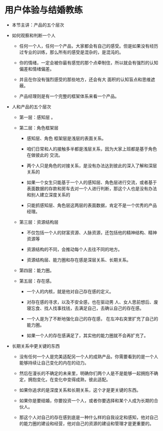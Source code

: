 # 用户体验与结婚教练

- 本节主讲：产品的五个层次

- 如何观察和判断一个人

  - 任何一个人，任何一个产品，大家都会有自己的感受。但是如果没有经历过专业的训练，那么所有的感受是混杂的，是混沌的。

  - 你的情绪，一定会被你最有感觉的那个点牵制住，所以就会有强烈的认知偏差和情绪偏差。

  - 并且在你没有强烈感受的那些地方，还会有大 面积的认知盲点和思维遮蔽。

  - 产品经理则是有一个完整的框架体系来看一个产品。

- 人和产品的五个层次

  - 第一层：感知层 。

  - 第二层：角色框架层

    - 感知层、角色 框架层是浅层的表面关系。

    - 咱们日常和人的接触多半都是浅层关系，因为大家上班都是基于角色在做彼此的 交流。

    - 两个人只是角色的对接关系，是没有办法达到彼此的深入了解和深层关系的

    - 如果一个女生只能基于一个人的感知层、角色层进行交流，或者基于表面数据的存款和房车去对一个人进行判断，那这个人也是没有办法和别人建立深度关系的

    - 只能抓感知层、角色层这两层的表面数据，肯定不是一个优秀的产品经理。

  - 第三层：资源结构层

    - 不仅包括一个人的财富资源、人脉资源，还包括他的精神结构、精神资源等

    - 资源结构的不同，会推动每个人去往不同的地方。

    - 资源结构层、能力圈和存在感是深层关系、长期关系。

  - 第四层：能力圈。

  - 第五层：存在感。

    - 一个人的内核，就是他对自己存在感的定义。

    - 对存在感的寻求，以及不安全感，也在驱动男 人、女人思前想后、废寝忘食、找人找事找钱，去满足自己，去确认自己的存在感。

    - 一个人是为了不断地强化自己的存在感， 在左冲右突里扩充了自己的能力圈。

    - 如果一个人的存在感满足了，其实他的能力圈就不会再扩充了。

- 长期关系中更关键的东西

  - 没有任何一个人是完美适配另一个人的成熟产品，你需要看到的是一个人能够持续让自己变化的内在的动力。

  - 然后在漫长的不确定的未来里，明确你们两个人是不是能够一起拥抱不确定，拥抱变化，在变化中变得成熟，彼此适配。

  - 如果你追求的是深度关系和长期关系，这个才是更关键的东西。

  - 如果你是要结婚，你要投资一个人，或者你要选择和某个人成为长期的合伙人。

  - 那这个人对自己的存在感到底是一种什么样的自我设定和感知，他对自己的能力圈的建设和经营，他对自己的资源的建设和管理才是更重要的。
